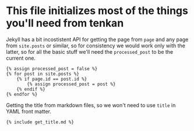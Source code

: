 # This file initializes most of the things you'll need from tenkan

Jekyll has a bit incostistent API for getting the page from `page` and any page from `site.posts` or similar, so for consistency we would work only with the latter, so for all the basic stuff we'll need the `processed_post` to be the current one.

``` django
{% assign processed_post = false %}
{% for post in site.posts %}
    {% if page.id == post.id %}
        {% assign processed_post = post %}
    {% endif %}
{% endfor %}
```

Getting the title from markdown files, so we won't need to use `title` in YAML front matter.

``` django
{% include get_title.md %}
```
